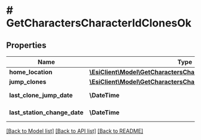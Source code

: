 # # GetCharactersCharacterIdClonesOk

## Properties

Name | Type | Description | Notes
------------ | ------------- | ------------- | -------------
**home_location** | [**\EsiClient\Model\GetCharactersCharacterIdClonesHomeLocation**](GetCharactersCharacterIdClonesHomeLocation.md) |  | [optional]
**jump_clones** | [**\EsiClient\Model\GetCharactersCharacterIdClonesJumpClone[]**](GetCharactersCharacterIdClonesJumpClone.md) | jump_clones array |
**last_clone_jump_date** | **\DateTime** | last_clone_jump_date string | [optional]
**last_station_change_date** | **\DateTime** | last_station_change_date string | [optional]

[[Back to Model list]](../../README.md#models) [[Back to API list]](../../README.md#endpoints) [[Back to README]](../../README.md)
